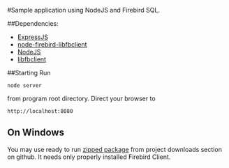 #Sample application using NodeJS and Firebird SQL.

##Dependencies:
- [ExpressJS](http://expressjs.com/)
- [node-firebird-libfbclient](https://github.com/xdenser/node-firebird-libfbclient)
- [NodeJS](http://nodejs.org/)
- [libfbclient](http://www.firebirdsql.org/)

##Starting
Run

    node server
    
from program root directory.
Direct your browser to 

    http://localhost:8080
    

## On Windows 
You may use ready to run [zipped package](https://github.com/downloads/xdenser/node-fb-sample/fb-isql.zip) from project downloads section on github.
It needs only properly installed Firebird Client. 
